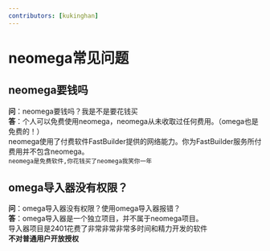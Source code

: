 ```yaml
---
contributors: [kukinghan]
---
```


# neomega常见问题

## neomega要钱吗
**问**：neomega要钱吗？我是不是要花钱买<br>
**答**：个人可以免费使用neomega，neomega从未收取过任何费用。（omega也是免费的！）<br/>
neomega使用了付费软件FastBuilder提供的网络能力。你为FastBuilder服务所付费用并不包含neomega。<br/>
`neomega是免费软件,你花钱买了neomega我笑你一年`

## omega导入器没有权限？
**问**：omega导入器没有权限？使用omega导入器报错？<br/>
**答**：omega导入器是一个独立项目，并不属于neomega项目。<br/>
导入器项目是2401花费了非常非常非常多时间和精力开发的软件<br/>
**不对普通用户开放授权**